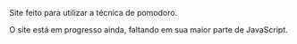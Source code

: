Site feito para utilizar a técnica de pomodoro.

O site está em progresso ainda, faltando em sua maior parte de JavaScript.